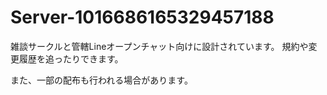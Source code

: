 # Server-1016686165329457188
雑談サークルと管轄Lineオープンチャット向けに設計されています。
規約や変更履歴を追ったりできます。  

また、一部の配布も行われる場合があります。
